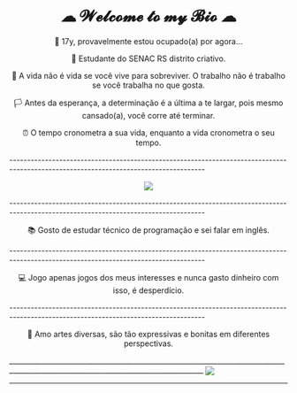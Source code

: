 <h1 style="text-align: center;"> ☁ 𝓦𝓮𝓵𝓬𝓸𝓶𝓮 𝓽𝓸 𝓶𝔂 𝓑𝓲𝓸 ☁ </h1>
<div id=biog>
<p align="center">💖 17y, provavelmente estou ocupado(a) por agora... </p>

<p align="center">📌 Estudante do SENAC RS distrito criativo.</p>

<p align="center">🌆 A vida não é vida se você vive para sobreviver. O trabalho não é trabalho se você trabalha no que gosta.</p>

<p align="center">🏳️ Antes da esperança, a determinação é a última a te largar, pois mesmo cansado(a), você corre até terminar.</p>

<p align="center">⏰ O tempo cronometra a sua vida, enquanto a vida cronometra o seu tempo. </p>
</div>
-------------------------------------------------------------------------------------------------------------------------------------
<p align="center">
<img src="https://64.media.tumblr.com/273e48159243483a123f127ed79656d1/88844ae8be4d1091-9c/s540x810/739d22f7e20649a0694419eaa39a0f9b4c5bac59.gifv">
</p>
-------------------------------------------------------------------------------------------------------------------------------------
<p align="center">📚 Gosto de estudar técnico de programação e sei falar em inglês.</p>
-------------------------------------------------------------------------------------------------------------------------------------
<p align="center">💻 Jogo apenas jogos dos meus interesses e nunca gasto dinheiro com isso, é desperdício.</p>
-------------------------------------------------------------------------------------------------------------------------------------
<p align="center">🎨 Amo artes diversas, são tão expressivas e bonitas em diferentes perspectivas.</p>
_____________________________________________________________________________________________________________________________________
<img src="https://media1.tenor.com/m/YjJDRk4dXK0AAAAC/anime-frieren.gif" align="center">


__________________________________________________________________________________________________________________________




